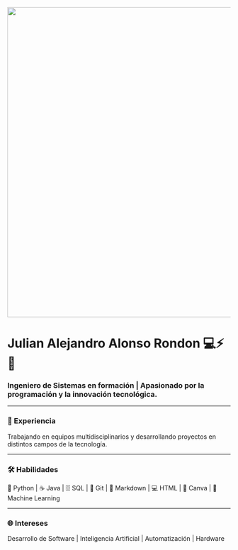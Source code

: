 <p align="center">
  <img src="https://e0.pxfuel.com/wallpapers/228/229/desktop-wallpaper-retro-pc-old-school.jpg" width="700"/>
</p>

# Julian Alejandro Alonso Rondon 💻⚡🚀

### Ingeniero de Sistemas en formación | Apasionado por la programación y la innovación tecnológica.

---

### 💼 Experiencia
Trabajando en equipos multidisciplinarios y desarrollando proyectos en distintos campos de la tecnología.

---

### 🛠️ Habilidades
🐍 Python | ☕ Java | 🗄️ SQL | 🔧 Git | 📝 Markdown | 💻 HTML | 🎨 Canva | 🧬 Machine Learning

---

### 🌐 Intereses
Desarrollo de Software | Inteligencia Artificial | Automatización | Hardware
